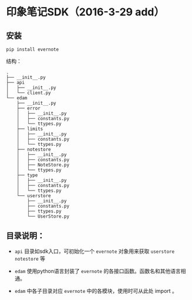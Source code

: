 # 印象笔记SDK（2016-3-29 add）

## 安装

    pip install evernote

结构： 

    .
    ├── __init__.py
    ├── api
    │   ├── __init__.py
    │   └── client.py
    └── edam
        ├── __init__.py
        ├── error
        │   ├── __init__.py
        │   ├── constants.py
        │   └── ttypes.py
        ├── limits
        │   ├── __init__.py
        │   ├── constants.py
        │   └── ttypes.py
        ├── notestore
        │   ├── __init__.py
        │   ├── constants.py
        │   ├── NoteStore.py
        │   └── ttypes.py
        ├── type
        │   ├── __init__.py
        │   ├── constants.py
        │   └── ttypes.py
        └── userstore
            ├── __init__.py
            ├── constants.py
            ├── ttypes.py
            └── UserStore.py

## 目录说明：

- `api` 目录如sdk入口，可初始化一个 `evernote` 对象用来获取 `userstore` `notestore` 等

- `edam` 使用python语言封装了 `evernote` 的各接口函数。函数名和其他语言相通。

- `edam` 中各子目录对应 `evernote` 中的各模块，使用时可从此处 import 。 


